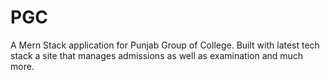 # PGC
A Mern Stack application for Punjab Group of College. Built with latest tech stack a site that manages admissions as well as examination and much more.

